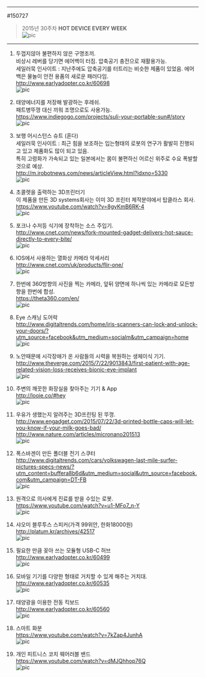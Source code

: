 
---      
#150727     
> 2015년 30주차 **HOT DEVICE EVERY WEEK**      
> ![pic](../image/MAIN.png)      
  
---      
  
1. 두껍지않아 불편하지 않은 구명조끼.  
비상시 레버를 당기면 에어백이 터짐. 압축공기 충전으로 재활용가능.  
세일러묵 인사이트 : 지난주에도 압축공기를 터트리는 비슷한 제품이 있었음. 에어백은 물놀이 안전 용품의 새로운 패러다임.  
http://www.earlyadopter.co.kr/60698  
![pic](../image/150727/1.jpg)  
  
  
2. 태양에너지를 저장해 발광하는 후레쉬.  
패트병뚜껑 대신 끼워 조명으로도 사용가능.  
https://www.indiegogo.com/projects/suli-your-portable-sun#/story  
![pic](../image/150727/2.png)  
  
3. 보행 어시스턴스 슈트 (혼다)  
세일러묵 인사이트 : 최근 힘을 보조하는 입는형태의 로봇의 연구가 활발히 진행되고 있고 제품화도 많이 되고 있음.  
특히 고령화가 가속되고 있는 일본에서는 몸이 불편하신 어르신 위주로 수요 폭발할 것으로 예상.  
http://m.irobotnews.com/news/articleView.html?idxno=5330  
![pic](../image/150727/3.jpg)  
  
4. 초콜렛을 출력하는 3D프린터기  
이 제품을 만든 3D systems회사는 이미 3D 프린터 제작분야에서 탑클라스 회사.  
https://www.youtube.com/watch?v=8gyKmB6RK-4  
![pic](../image/150727/4.png)  
  
  
5. 포크나 수저등 식기에 장착하는 소스 주입기.  
http://www.cnet.com/news/fork-mounted-gadget-delivers-hot-sauce-directly-to-every-bite/  
![pic](../image/150727/5.png)  
  
6. IOS에서 사용하는 열화상 카메라 악세서리  
http://www.cnet.com/uk/products/flir-one/  
![pic](../image/150727/6.png)  
  
7. 한번에 360방향의 사진을 찍는 카메라, 앞뒤 양면에 하나씩 있는 카메라로 모든방향을 한번에 합성.  
https://theta360.com/en/  
![pic](../image/150727/7.png)  
  
  
8. Eye 스캐닝 도어락  
http://www.digitaltrends.com/home/iris-scanners-can-lock-and-unlock-your-doors/?utm_source=facebook&utm_medium=socialm&utm_campaign=home  
![pic](../image/150727/8.jpg)  
  
  
9. 노안때문에 시각장애가 온 사람들의 시력을 복원하는 생체이식 기기.  
http://www.theverge.com/2015/7/22/9013843/first-patient-with-age-related-vision-loss-receives-bionic-eye-implant  
![pic](../image/150727/9.png)  
  
  
10. 주변의 깨끗한 화장실을 찾아주는 기기 & App  
http://looie.co/#hey  
![pic](../image/150727/10.jpg)  
  
11. 우유가 생했는지 알려주는 3D프린팅 된 뚜껑.  
http://www.engadget.com/2015/07/22/3d-printed-bottle-caps-will-let-you-know-if-your-milk-goes-bad/  
http://www.nature.com/articles/micronano201513  
![pic](../image/150727/11.jpg)  
  
  
12. 폭스바겐이 만든 폴더블 전기 스쿠터  
http://www.digitaltrends.com/cars/volkswagen-last-mile-surfer-pictures-specs-news/?utm_content=buffera8b6d&utm_medium=social&utm_source=facebook.com&utm_campaign=DT-FB  
![pic](../image/150727/12.jpg)  
  
13. 원격으로 의사에게 진료를 받을 수있는 로봇.  
https://www.youtube.com/watch?v=u1-MFo7_n-Y  
![pic](../image/150727/13.jpg)  
  
14. 샤오미 블루투스 스피커(가격 99위안, 한화18000원)  
http://platum.kr/archives/42517  
![pic](../image/150727/14.jpg)  
  
15. 필요한 만큼 꽂아 쓰는 모듈형 USB-C 허브  
http://www.earlyadopter.co.kr/60499  
![pic](../image/150727/15.jpg)  
  
16. 모바일 기기를 다양한 형태로 거치할 수 있게 해주는 거치대.  
http://www.earlyadopter.co.kr/60535  
![pic](../image/150727/16.jpg)  
  
17. 태양광을 이용한 전동 킥보드  
http://www.earlyadopter.co.kr/60560  
![pic](../image/150727/17.jpg)  
  
18. 스마트 화분  
https://www.youtube.com/watch?v=7kZap4JunhA  
![pic](../image/150727/18.png)  
  
19. 개인 피트니스 코치 웨어러블 밴드  
https://www.youtube.com/watch?v=dMJQhhop76Q  
![pic](../image/150727/19.png)  
  
  
